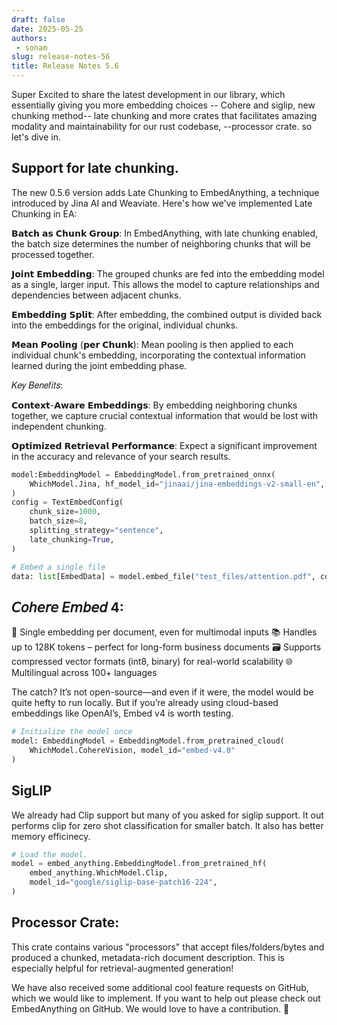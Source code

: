 ```yaml
---
draft: false 
date: 2025-05-25
authors: 
 - sonam
slug: release-notes-56
title: Release Notes 5.6
---
```


Super Excited to share the latest development in our library, which essentially giving you more embedding choices -- Cohere and siglip, new chunking method-- late chunking and more crates that facilitates amazing modality and maintainability for our rust codebase, --processor crate. so let's dive in.

<!-- more -->

## Support for late chunking.

The new 0.5.6 version adds Late Chunking to EmbedAnything, a technique introduced by Jina AI and Weaviate. 
Here's how we've implemented Late Chunking in EA:

𝗕𝗮𝘁𝗰𝗵 𝗮𝘀 𝗖𝗵𝘂𝗻𝗸 𝗚𝗿𝗼𝘂𝗽: In EmbedAnything, with late chunking enabled, the batch size determines the number of neighboring chunks that will be processed together.

𝗝𝗼𝗶𝗻𝘁 𝗘𝗺𝗯𝗲𝗱𝗱𝗶𝗻𝗴: The grouped chunks are fed into the embedding model as a single, larger input. This allows the model to capture relationships and dependencies between adjacent chunks.

𝗘𝗺𝗯𝗲𝗱𝗱𝗶𝗻𝗴 𝗦𝗽𝗹𝗶𝘁: After embedding, the combined output is divided back into the embeddings for the original, individual chunks.

𝗠𝗲𝗮𝗻 𝗣𝗼𝗼𝗹𝗶𝗻𝗴 (𝗽𝗲𝗿 𝗖𝗵𝘂𝗻𝗸): Mean pooling is then applied to each individual chunk's embedding, incorporating the contextual information learned during the joint embedding phase.

𝐾𝑒𝑦 𝐵𝑒𝑛𝑒𝑓𝑖𝑡𝑠:

𝗖𝗼𝗻𝘁𝗲𝘅𝘁-𝗔𝘄𝗮𝗿𝗲 𝗘𝗺𝗯𝗲𝗱𝗱𝗶𝗻𝗴𝘀: By embedding neighboring chunks together, we capture crucial contextual information that would be lost with independent chunking.

𝗢𝗽𝘁𝗶𝗺𝗶𝘇𝗲𝗱 𝗥𝗲𝘁𝗿𝗶𝗲𝘃𝗮𝗹 𝗣𝗲𝗿𝗳𝗼𝗿𝗺𝗮𝗻𝗰𝗲: Expect a significant improvement in the accuracy and relevance of your search results.

```python
model:EmbeddingModel = EmbeddingModel.from_pretrained_onnx(
    WhichModel.Jina, hf_model_id="jinaai/jina-embeddings-v2-small-en", path_in_repo="model.onnx"
)
config = TextEmbedConfig(
    chunk_size=1000,
    batch_size=8,
    splitting_strategy="sentence",
    late_chunking=True,
)

# Embed a single file
data: list[EmbedData] = model.embed_file("test_files/attention.pdf", config=config)
```


## 𝘊𝘰𝘩𝘦𝘳𝘦 𝘌𝘮𝘣𝘦𝘥 4:

🧊 Single embedding per document, even for multimodal inputs
📚 Handles up to 128K tokens – perfect for long-form business documents
🗃️ Supports compressed vector formats (int8, binary) for real-world scalability
🌐 Multilingual across 100+ languages

The catch? It’s not open-source—and even if it were, the model would be quite hefty to run locally. But if you’re already using cloud-based embeddings like OpenAI’s, Embed v4 is worth testing.

```python
# Initialize the model once
model: EmbeddingModel = EmbeddingModel.from_pretrained_cloud(
    WhichModel.CohereVision, model_id="embed-v4.0"
)

```

## SigLIP

We already had Clip support but many of you asked for siglip support. It out performs clip for zero shot classification for smaller batch. It also has better memory efficinecy.

```python
# Load the model.
model = embed_anything.EmbeddingModel.from_pretrained_hf(
    embed_anything.WhichModel.Clip,
    model_id="google/siglip-base-patch16-224",
)
```

## Processor Crate:

This crate contains various "processors" that accept files/folders/bytes and produced a chunked, metadata-rich document description. This is especially helpful for retrieval-augmented generation!





We have also received some additional cool feature requests on GitHub, which we would like to implement. If you want to help out please check out EmbedAnything on GitHub. We would love to have a contribution. 🚀



